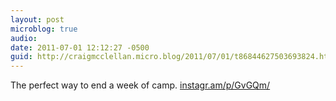 ```yaml
---
layout: post
microblog: true
audio: 
date: 2011-07-01 12:12:27 -0500
guid: http://craigmcclellan.micro.blog/2011/07/01/t86844627503693824.html
---
```

The perfect way to end a week of camp.  [instagr.am/p/GvGQm/](http://instagr.am/p/GvGQm/)
